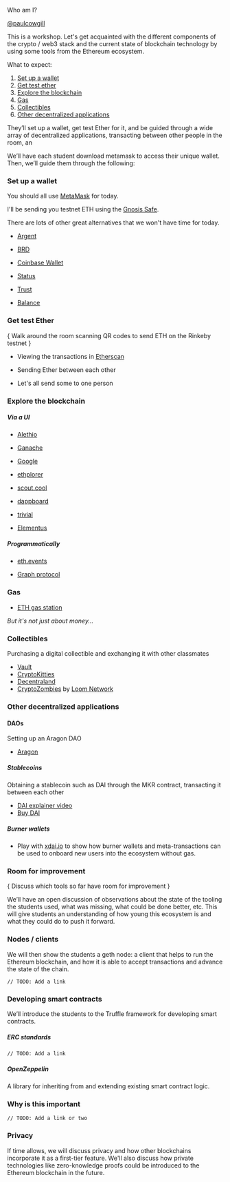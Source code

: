 Who am I?

[@paulcowgill](https://twitter.com/paulcowgill)

This is a workshop. Let's get acquainted with the different components of the crypto / web3 stack and the current state of blockchain technology by using some tools from the Ethereum ecosystem.

What to expect:

1. [Set up a wallet](#set-up-a-wallet)
1. [Get test ether](#get-test-ether)
1. [Explore the blockchain](#explore-the-blockchain)
1. [Gas](#gas)
1. [Collectibles](#collectibles)
1. [Other decentralized applications](#other-decentralized-applications)

They’ll set up a wallet, get test Ether for it, and be guided through a wide array of decentralized applications, transacting between other people in the room, an

We’ll have each student download metamask to access their unique wallet. Then, we’ll guide them through the following:

### Set up a wallet

You should all use [MetaMask](https://metamask.io/) for today.

I'll be sending you testnet ETH using the [Gnosis Safe](https://safe.gnosis.io/).

There are lots of other great alternatives that we won't have time for today.

- [Argent](https://www.argent.xyz)

- [BRD](https://brd.com/)

- [Coinbase Wallet](https://wallet.coinbase.com/)

- [Status](https://status.im/)

- [Trust](https://trustwallet.com/)

- [Balance](https://balance.io/)

### Get test Ether

{ Walk around the room scanning QR codes to send ETH on the Rinkeby testnet }

- Viewing the transactions in [Etherscan](https://etherscan.io/)

* Sending Ether between each other

* Let's all send some to one person

### Explore the blockchain

##### Via a UI

- [Alethio](https://aleth.io/)

* [Ganache](https://truffleframework.com/ganache)

- [Google](https://cloud.google.com/blog/products/data-analytics/ethereum-bigquery-public-dataset-smart-contract-analytics)

* [ethplorer](https://ethplorer.io/)

- [scout.cool](https://www.scout.cool/)

- [dappboard](http://dappboard.com/)

- [trivial](https://trivial.co/)

* [Elementus](https://elementus.io/)

##### Programmatically

- [eth.events](https://eth.events/)

* [Graph protocol](https://thegraph.com)

### Gas

- [ETH gas station](https://ethgasstation.info/)

_But it's not just about money..._

### Collectibles

Purchasing a digital collectible and exchanging it with other classmates

- [Vault](https://vault.io/)
- [CryptoKitties](https://www.cryptokitties.co/)
- [Decentraland](https://decentraland.org/)
- [CryptoZombies](https://cryptozombies.io/) by [Loom Network](https://loomx.io/)

### Other decentralized applications

#### DAOs

Setting up an Aragon DAO

- [Aragon](https://rinkeby.aragon.org/#/)

##### Stablecoins

Obtaining a stablecoin such as DAI through the MKR contract, transacting it between each other

- [DAI explainer video](https://vimeo.com/247715549)
- [Buy DAI](https://oasis.direct/)

##### Burner wallets

- Play with [xdai.io](https://xdai.io/) to show how burner wallets and meta-transactions can be used to onboard new users into the ecosystem without gas.

### Room for improvement

{ Discuss which tools so far have room for improvement }

We’ll have an open discussion of observations about the state of the tooling the students used, what was missing, what could be done better, etc. This will give students an understanding of how young this ecosystem is and what they could do to push it forward.

### Nodes / clients

We will then show the students a geth node: a client that helps to run the Ethereum blockchain, and how it is able to accept transactions and advance the state of the chain.

`// TODO: Add a link`

### Developing smart contracts

We’ll introduce the students to the Truffle framework for developing smart contracts.

##### ERC standards

`// TODO: Add a link`

##### OpenZeppelin

A library for inheriting from and extending existing smart contract logic.

### Why is this important

`// TODO: Add a link or two`

### Privacy

If time allows, we will discuss privacy and how other blockchains incorporate it as a first-tier feature. We'll also discuss how private technologies like zero-knowledge proofs could be introduced to the Ethereum blockchain in the future.
